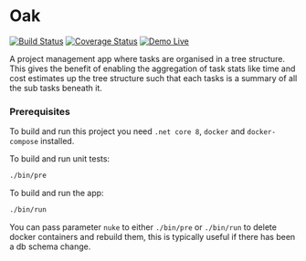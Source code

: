 Oak 
===
[![Build Status](https://github.com/0xor1/oak/actions/workflows/build.yml/badge.svg)](https://github.com/0xor1/oak/actions/workflows/build.yml)
[![Coverage Status](https://coveralls.io/repos/github/0xor1/oak/badge.svg)](https://coveralls.io/github/0xor1/oak)
[![Demo Live](https://img.shields.io/badge/demo-live-4ec820)](https://oak.dans-demos.com)


A project management app where tasks are organised in a tree structure.
This gives the benefit of enabling the aggregation of task stats like time
and cost estimates up the tree structure such that each tasks is a summary of all
the sub tasks beneath it.

### Prerequisites

To build and run this project you need `.net core 8`, `docker` and `docker-compose` installed.

To build and run unit tests:
```bash
./bin/pre
```
To build and run the app:
```bash
./bin/run
```
You can pass parameter `nuke` to either `./bin/pre` or `./bin/run` to delete
docker containers and rebuild them, this is typically useful if there has been a db schema change.

